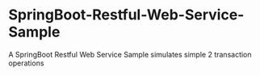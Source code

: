 # SpringBoot-Restful-Web-Service-Sample
A SpringBoot Restful Web Service Sample simulates simple 2 transaction operations 
